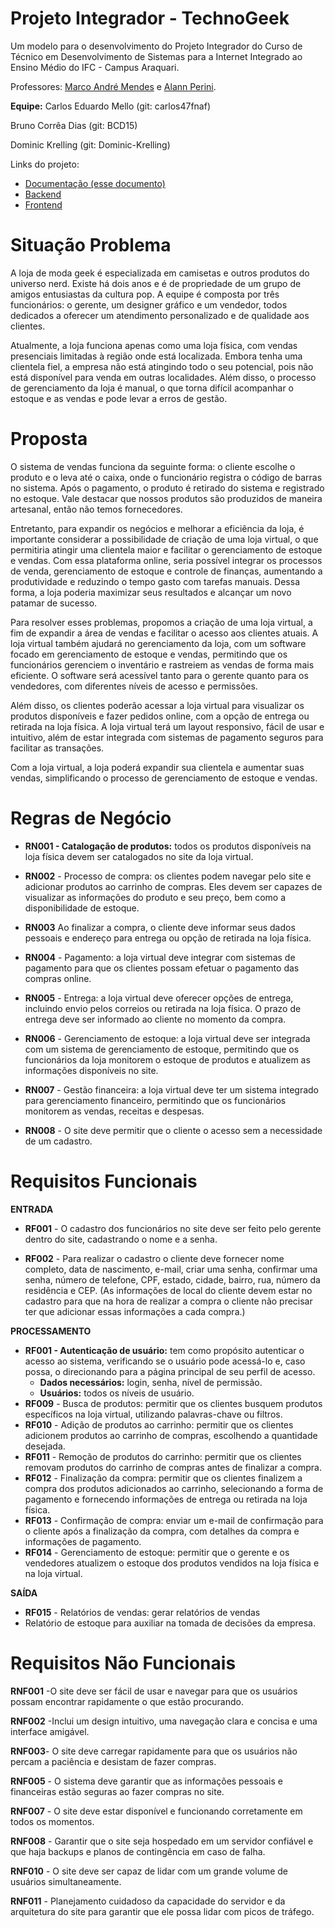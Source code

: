 # Projeto Integrador - TechnoGeek

Um modelo para o desenvolvimento do Projeto Integrador do Curso de Técnico em Desenvolvimento de Sistemas para a Internet Integrado ao Ensino Médio do IFC - Campus Araquari.

Professores: [Marco André Mendes](github.com/marcoandre) e [Alann Perini](https://github.com/AlannKPerini).

**Equipe:**
Carlos Eduardo Mello (git: carlos47fnaf)

Bruno Corrêa Dias (git: BCD15)

Dominic Krelling (git: Dominic-Krelling)

Links do projeto:

-   [Documentação (esse documento)](github.com/marcoandre/pi-modelo)
-   [Backend](github.com/marcoandre/pi-backend)
-   [Frontend](github.com/marcoandre/pi-frontend)

# Situação Problema

A loja de moda geek é especializada em camisetas e outros produtos do universo nerd. Existe há dois anos e é de propriedade de um grupo de amigos entusiastas da cultura pop. A equipe é composta por três funcionários: o gerente, um designer gráfico e um vendedor, todos dedicados a oferecer um atendimento personalizado e de qualidade aos clientes.

Atualmente, a loja funciona apenas como uma loja física, com vendas presenciais limitadas à região onde está localizada. Embora tenha uma clientela fiel, a empresa não está atingindo todo o seu potencial, pois não está disponível para venda em outras localidades. Além disso, o processo de gerenciamento da loja é manual, o que torna difícil acompanhar o estoque e as vendas e pode levar a erros de gestão.



# Proposta

O sistema de vendas funciona da seguinte forma: o cliente escolhe o produto e o leva até o caixa, onde o funcionário registra o código de barras no sistema. Após o pagamento, o produto é retirado do sistema e registrado no estoque. Vale destacar que nossos produtos são produzidos de maneira artesanal, então não temos fornecedores.

Entretanto, para expandir os negócios e melhorar a eficiência da loja, é importante considerar a possibilidade de criação de uma loja virtual, o que permitiria atingir uma clientela maior e facilitar o gerenciamento de estoque e vendas. Com essa plataforma online, seria possível integrar os processos de venda, gerenciamento de estoque e controle de finanças, aumentando a produtividade e reduzindo o tempo gasto com tarefas manuais. Dessa forma, a loja poderia maximizar seus resultados e alcançar um novo patamar de sucesso.

Para resolver esses problemas, propomos a criação de uma loja virtual, a fim de expandir a área de vendas e facilitar o acesso aos clientes atuais. A loja virtual também ajudará no gerenciamento da loja, com um software focado em gerenciamento de estoque e vendas, permitindo que os funcionários gerenciem o inventário e rastreiem as vendas de forma mais eficiente. O software será acessível tanto para o gerente quanto para os vendedores, com diferentes níveis de acesso e permissões.

Além disso, os clientes poderão acessar a loja virtual para visualizar os produtos disponíveis e fazer pedidos online, com a opção de entrega ou retirada na loja física. A loja virtual terá um layout responsivo, fácil de usar e intuitivo, além de estar integrada com sistemas de pagamento seguros para facilitar as transações.

Com a loja virtual, a loja poderá expandir sua clientela e aumentar suas vendas, simplificando o processo de gerenciamento de estoque e vendas.

# Regras de Negócio

- **RN001 - Catalogação de produtos:** todos os produtos disponíveis na loja física devem ser catalogados no site da loja virtual.

- **RN002** - Processo de compra: os clientes podem navegar pelo site e adicionar produtos ao carrinho de compras. Eles devem ser capazes de visualizar as informações do produto e seu preço, bem como a disponibilidade de estoque. 

- **RN003** Ao finalizar a compra, o cliente deve informar seus dados pessoais e endereço para entrega ou opção de retirada na loja física.

- **RN004** - Pagamento: a loja virtual deve integrar com sistemas de pagamento para que os clientes possam efetuar o pagamento das compras online.

- **RN005** - Entrega: a loja virtual deve oferecer opções de entrega, incluindo envio pelos correios ou retirada na loja física. O prazo de entrega deve ser informado ao cliente no momento da compra.
 
- **RN006** - Gerenciamento de estoque: a loja virtual deve ser integrada com um sistema de gerenciamento de estoque, permitindo que os funcionários da loja monitorem o estoque de produtos e atualizem as informações disponíveis no site. 

- **RN007** - Gestão financeira: a loja virtual deve ter um sistema integrado para gerenciamento financeiro, permitindo que os funcionários monitorem as vendas, receitas e despesas.

- **RN008** - O site deve permitir que o cliente o acesso sem a necessidade de um cadastro.

# Requisitos Funcionais

**ENTRADA**

- **RF001** - O cadastro dos funcionários no site deve ser feito pelo gerente dentro do site, cadastrando o nome e a senha.

- **RF002** - Para realizar o cadastro o cliente deve fornecer nome completo, data de nascimento, e-mail, criar uma senha, confirmar uma senha, número de telefone, CPF, estado, cidade, bairro, rua, número da residência e CEP. (As informações de local do cliente devem estar no cadastro para que na hora de realizar a compra o cliente não precisar ter que adicionar essas informações a cada compra.)

**PROCESSAMENTO**

- **RF001 - Autenticação de usuário:** tem como propósito autenticar o acesso ao sistema, verificando se o usuário pode acessá-lo e, caso possa, o direcionando para a página principal de seu perfil de acesso.  
    - **Dados necessários:** login, senha, nível de permissão.
    - **Usuários:** todos os níveis de usuário.
- **RF009** - Busca de produtos: permitir que os clientes busquem produtos específicos na loja virtual, utilizando palavras-chave ou filtros.
- **RF010** - Adição de produtos ao carrinho: permitir que os clientes adicionem produtos ao carrinho de compras, escolhendo a quantidade desejada.
- **RF011** - Remoção de produtos do carrinho: permitir que os clientes removam produtos do carrinho de compras antes de finalizar a compra.
- **RF012** - Finalização da compra: permitir que os clientes finalizem a compra dos produtos adicionados ao carrinho, selecionando a forma de pagamento e fornecendo informações de entrega ou retirada na loja física.
- **RF013** - Confirmação de compra: enviar um e-mail de confirmação para o cliente após a finalização da compra, com detalhes da compra e informações de pagamento.
- **RF014** - Gerenciamento de estoque: permitir que o gerente e os vendedores atualizem o estoque dos produtos vendidos na loja física e na loja virtual.


**SAÍDA**

- **RF015** - Relatórios de vendas: gerar relatórios de vendas 
- Relatório de estoque para auxiliar na tomada de decisões da empresa.

# Requisitos Não Funcionais

**RNF001** -O site deve ser fácil de usar e navegar para que os usuários possam encontrar rapidamente o que estão procurando. 

**RNF002** -Inclui um design intuitivo, uma navegação clara e concisa e uma interface amigável.

**RNF003**- O site deve carregar rapidamente para que os usuários não percam a paciência e desistam de fazer compras. 

**RNF005** - O sistema deve garantir que as informações pessoais e financeiras estão seguras ao fazer compras no site. 

**RNF007** - O site deve estar disponível e funcionando corretamente em todos os momentos. 

**RNF008** - Garantir que o site seja hospedado em um servidor confiável e que haja backups e planos de contingência em caso de falha.

**RNF010** - O site deve ser capaz de lidar com um grande volume de usuários simultaneamente. 

**RNF011** - Planejamento cuidadoso da capacidade do servidor e da arquitetura do site para garantir que ele possa lidar com picos de tráfego.

